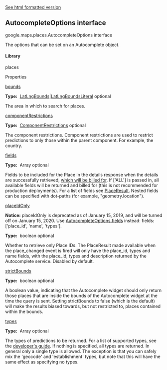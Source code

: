 [See html formatted version](https://huasofoundries.github.io/google-maps-documentation/AutocompleteOptions.html)


AutocompleteOptions interface
-----------------------------

google.maps.places.AutocompleteOptions interface

The options that can be set on an Autocomplete object.

#### Library

places

Properties

[bounds](#AutocompleteOptions.bounds)

**Type:**  [LatLngBounds](LatLngBounds.md)|[LatLngBoundsLiteral](LatLngBoundsLiteral.md) optional

The area in which to search for places.

[componentRestrictions](#AutocompleteOptions.componentRestrictions)

**Type:**  [ComponentRestrictions](ComponentRestrictions.md) optional

The component restrictions. Component restrictions are used to restrict predictions to only those within the parent component. For example, the country.

[fields](#AutocompleteOptions.fields)

**Type:**  Array<string> optional

Fields to be included for the Place in the details response when the details are successfully retrieved, [which will be billed for](https://developers.google.com/maps/billing/understanding-cost-of-use#places-product). If \['ALL'\] is passed in, all available fields will be returned and billed for (this is not recommended for production deployments). For a list of fields see [PlaceResult](PlaceResult.md). Nested fields can be specified with dot-paths (for example, "geometry.location").

[placeIdOnly](#AutocompleteOptions.placeIdOnly)

**Notice:** placeIdOnly is deprecated as of January 15, 2019, and will be turned off on January 15, 2020. Use [AutocompleteOptions.fields](/maps/documentation/javascript/reference/places-widget#AutocompleteOptions.fields) instead: fields: \['place\_id', 'name', 'types'\].

**Type:**  boolean optional

Whether to retrieve only Place IDs. The PlaceResult made available when the place\_changed event is fired will only have the place\_id, types and name fields, with the place\_id, types and description returned by the Autocomplete service. Disabled by default.

[strictBounds](#AutocompleteOptions.strictBounds)

**Type:**  boolean optional

A boolean value, indicating that the Autocomplete widget should only return those places that are inside the bounds of the Autocomplete widget at the time the query is sent. Setting strictBounds to false (which is the default) will make the results biased towards, but not restricted to, places contained within the bounds.

[types](#AutocompleteOptions.types)

**Type:**  Array<string> optional

The types of predictions to be returned. For a list of supported types, see the [developer's guide](https://developers.google.com/places/supported_types#table3). If nothing is specified, all types are returned. In general only a single type is allowed. The exception is that you can safely mix the 'geocode' and 'establishment' types, but note that this will have the same effect as specifying no types.